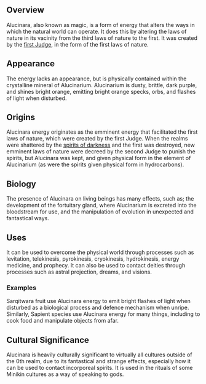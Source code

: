 ## Overview
Alucinara, also known as magic, is a form of energy that alters the ways in which the natural world can operate. It does this by altering the laws of nature in its vacinity from the third laws of nature to the first. It was created by the [first Judge](lore/cosmology/celestial-beings/the-judges.md), in the form of the first laws of nature.
## Appearance
The energy lacks an appearance, but is physically contained within the crystalline mineral of Alucinarium. Alucinarium is dusty, brittle, dark purple, and shines bright orange, emitting bright orange specks, orbs, and flashes of light when disturbed.
## Origins
Alucinara energy originates as the emminent energy that facilitated the first laws of nature, which were created by the first Judge. When the realms were shattered by the [spirits of darkness](lore/cosmology/celestial-beings/the-spirits-of-darkness.md) and the first was destroyed, new emminent laws of nature were decreed by the second Judge to punish the spirits, but Alucinara was kept, and given physical form in the element of Alucinarium (as were the spirits given physical form in hydrocarbons).
## Biology
The presence of Alucinara on living beings has many effects, such as; the development of the fortuitary gland, where Alucinarium is excreted into the bloodstream for use, and the manipulation of evolution in unexpected and fantastical ways.
## Uses
It can be used to overcome the physical world through processes such as levitation, telekinesis, pyrokinesis, cryokinesis, hydrokinesis, energy medicine, and prophecy. It can also be used to contact deities through processes such as astral projection, dreams, and visions.
### Examples
Sarqitwara fruit use Alucinara energy to emit bright flashes of light when disturbed as a biological process and defence mechanism when unripe. Similarly, Sapient species use Alucinara energy for many things, including to cook food and manipulate objects from afar.
## Cultural Significance
Alucinara is heavily culturally significant to virtually all cultures outside of the 0th realm, due to its fantastical and strange effects, especially how it can be used to contact incorporeal spirits. It is used in the rituals of some Minikin cultures as a way of speaking to gods.